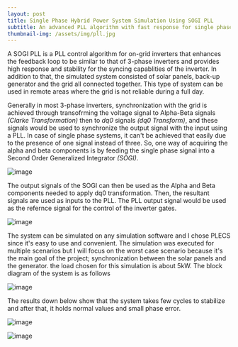 ```yaml
---
layout: post
title: Single Phase Hybrid Power System Simulation Using SOGI PLL
subtitle: An advanced PLL algorithm with fast response for single phase systems
thumbnail-img: /assets/img/pll.jpg
---
```

A SOGI PLL is a PLL control algorithm for on-grid inverters that enhances the feedback loop to be similar to that of 3-phase inverters and provides high response and stability for the syncing capablities of the inverter. In addition to that, the simulated system consisted of solar panels, back-up generator and the grid all connected together. This type of system can be used in remote areas where the grid is not reliable during a full day.

Generally in most 3-phase inverters, synchronization with the grid is achieved through transofrming the voltage signal to Alpha-Beta signals *(Clarke Transformation)* then to *dq0* signals *(dq0 Transform)*, and these signals would be used to synchronize the output signal with the input using a PLL. In case of single phase systems, it can't be achieved that easily due to the presence of one signal instead of three. So, one way of acquiring the alpha and beta components is by feeding the single phase signal into a Second Order Generalized Integrator *(SOGI)*.

![image](https://user-images.githubusercontent.com/52468587/201797091-38e99dcd-3c2e-4f3c-b8c5-20b2bae5b79c.png)

The output signals of the SOGI can then be used as the Alpha and Beta components needed to apply dq0 transformation. Then, the resultant signals are used as inputs to the PLL. The PLL output signal would be used as the refernce signal for the control of the inverter gates.

![image](https://user-images.githubusercontent.com/52468587/201798377-c80dfa68-8175-4756-835b-ce4fb16488fc.png)

The system can be simulated on any simulation software and I chose PLECS since it's easy to use and convenient. The simulation was executed for multiple scenarios but I will focus on the worst case scenario because it's the main goal of the project; synchronization between the solar panels and the generator. the load chosen for this simulation is about 5kW. The block diagram of the system is as follows

![image](https://user-images.githubusercontent.com/52468587/201801645-50186e74-8905-45e6-a42a-b39d0b646774.png)

The results down below show that the system takes few cycles to stabilize and after that, it holds normal values and small phase error.

![image](https://user-images.githubusercontent.com/52468587/201802212-1f4a7458-680a-4f63-b4ed-4f33c467399c.png)

![image](https://user-images.githubusercontent.com/52468587/201802305-1faf4cd6-3216-4729-8817-eadfa5a3135d.png)


